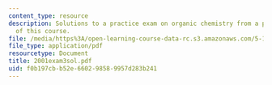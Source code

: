 ```yaml
---
content_type: resource
description: Solutions to a practice exam on organic chemistry from a previous version
  of this course.
file: /media/https%3A/open-learning-course-data-rc.s3.amazonaws.com/5-13-organic-chemistry-ii-fall-2003/f0b197cbb52e660298589957d283b241_2001exam3sol.pdf
file_type: application/pdf
resourcetype: Document
title: 2001exam3sol.pdf
uid: f0b197cb-b52e-6602-9858-9957d283b241
---
```

